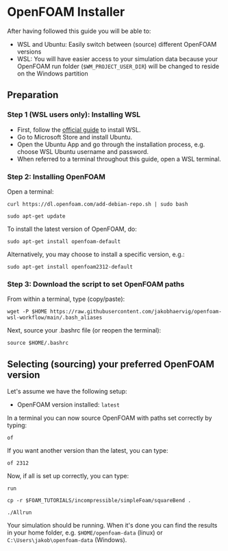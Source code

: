 # OpenFOAM Installer

After having followed this guide you will be able to:
- WSL and Ubuntu: Easily switch between (source) different OpenFOAM versions
- WSL: You will have easier access to your simulation data because your OpenFOAM run folder (``$WM_PROJECT_USER_DIR``) will be changed to reside on the Windows partition

## Preparation

### Step 1 (WSL users only): Installing WSL
- First, follow the [official guide](https://learn.microsoft.com/en-gb/windows/wsl/install) to install WSL.
- Go to Microsoft Store and install Ubuntu.
- Open the Ubuntu App and go through the installation process, e.g. choose WSL Ubuntu username and password.
- When referred to a terminal throughout this guide, open a WSL terminal.

### Step 2: Installing OpenFOAM
Open a terminal:
```
curl https://dl.openfoam.com/add-debian-repo.sh | sudo bash 
```
```
sudo apt-get update 
```

To install the latest version of OpenFOAM, do:
```
sudo apt-get install openfoam-default
```

Alternatively, you may choose to install a specific version, e.g.:
```
sudo apt-get install openfoam2312-default 
```

### Step 3: Download the script to set OpenFOAM paths
From within a terminal, type (copy/paste):

```
wget -P $HOME https://raw.githubusercontent.com/jakobhaervig/openfoam-wsl-workflow/main/.bash_aliases
```
Next, source your .bashrc file (or reopen the terminal):
```
source $HOME/.bashrc
```

## Selecting (sourcing) your preferred OpenFOAM version
Let's assume we have the following setup:
- OpenFOAM version installed: ``latest``

In a terminal you can now source OpenFOAM with paths set correctly by typing:

```
of
```

If you want another version than the latest, you can type:

```
of 2312
```

Now, if all is set up correctly, you can type:

```
run
```

```
cp -r $FOAM_TUTORIALS/incompressible/simpleFoam/squareBend .
```

```
./Allrun
```

Your simulation should be running. When it's done you can find the results in your home folder, e.g. ``$HOME/openfoam-data`` (linux) or ``C:\Users\jakob\openfoam-data`` (Windows).
